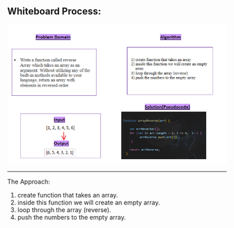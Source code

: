 ## Whiteboard Process:
![reverse the Array](reverseArray1.png)
____________________
The Approach:
  1. create function that takes an array.
  2. inside this function we will create an empty array.
  3. loop through the array (reverse).
  4. push the numbers to the empty array.